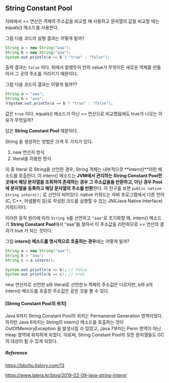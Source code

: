 ## String Constant Pool

자바에서 == 연산은 객체의 주소값을 비교할 때 사용하고 문자열의 값을 비교할 때는 equals() 메소드를 사용한다.

그럼 다음 코드의 실행 결과는 어떻게 될까?

```java
String a = new String("aaa");
String b = new String("aaa");
System.out.println(a == b ? "true" : "false");
```



출력 결과는 `false` 이다. 위에서 말했듯이 안의 value가 무엇이든 새로운 객체를 만들어서 그 곳의 주소를 가리키기 때문이다. 

그럼 다음 코드의 결과는 어떻게 될까??

```java
String a = "aaa";
String b = "aaa";
ㅇSystem.out.println(a == b ? "true" : "false");
```



값은 `true` 이다. equals() 메소드가 아닌 == 연산으로 비교했음에도 true가 나오는 이유가 무엇일까?



답은 **String Constant Pool** 때문이다. 

String 을 생성하는 방법은 크게 두 가지가 있다.

1. new 연산자 방식
2. literal을 이용한 방식

이 중 literal 로 String을 선언한 경우, String 객체는 내부적으로 **intern()**이란 메소드를 호출한다. 이 intern() 메소드는 **JVM에서 관리하는 String Constant Pool란 곳에서 해당 문자열을 조회하여 존재하는 경우 그 주소값을을 반환하고, 아닌 경우 Pool에 문자열을 등록하고 해당 문자열의 주소를 반환**한다. 이 친구를 보면 `public native String intern();` 로 선언이 되어있다. native 키워드는 자바 프로그램에서 다른 언어(C, C++, 어셈블리 등)로 작성된 코드를 실행할 수 있는 JNI(Java Native Interface) 키워드이다.

이러한 동작 원리에 따라 `String b`를 선언하고 `"aaa"`로 초기화할 때, intern() 메소드가 **String Constant Pool**에서 "aaa"를 찾아서 이 주소값을 리턴하므로 == 연산의 결과가 true 가 되는 것이다.



그럼 **intern() 메소드를 명시적으로 호출하는 경우**에는 어떻게 될까?

```java
String a = new String("aaa"); 
String b = "aaa"; 
String c = a.intern();
 
System.out.println(a == b); // false
System.out.println(b == c); // true
```

new 연산자로 선언한 a와 literal로 선언한 b 객체의 주소값은 다르지만, b와 a의 intern() 메소드를 호출한 주소값은 같은 것을 볼 수 있다.



#### [String Constant Pool의 위치]

Java 6까지 String Constant Pool의 위치는 Permanenet Generation 영역이었다. 하지만 Java 6까지는 String의 intern() 메소드를 호출하는 것이 OutOfMemoryException 을 발생시킬 수 있었고, Java 7부터는 Perm 영역이 아닌 Heap 영역에 위치하게 되었다. 이로써, String Constant Pool의 모든 문자열들도 GC의 대상이 될 수 있게 되었다.











##### Reference

https://bbchu.tistory.com/13

https://www.latera.kr/blog/2019-02-09-java-string-intern/

